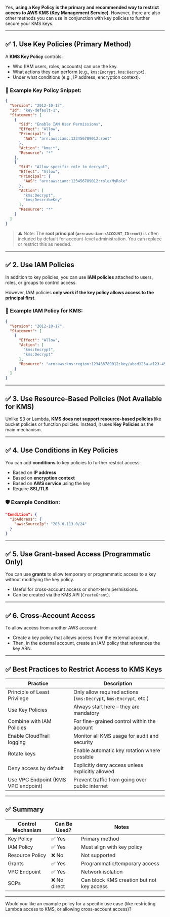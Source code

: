 Yes, **using a Key Policy is the primary and recommended way to restrict access to AWS KMS (Key Management Service)**. However, there are also other methods you can use in conjunction with key policies to further secure your KMS keys.

---

## ✅ **1. Use Key Policies (Primary Method)**

A **KMS Key Policy** controls:
- Who (IAM users, roles, accounts) can use the key.
- What actions they can perform (e.g., `kms:Encrypt`, `kms:Decrypt`).
- Under what conditions (e.g., IP address, encryption context).

### 🔐 Example Key Policy Snippet:

```json
{
  "Version": "2012-10-17",
  "Id": "key-default-1",
  "Statement": [
    {
      "Sid": "Enable IAM User Permissions",
      "Effect": "Allow",
      "Principal": {
        "AWS": "arn:aws:iam::123456789012:root"
      },
      "Action": "kms:*",
      "Resource": "*"
    },
    {
      "Sid": "Allow specific role to decrypt",
      "Effect": "Allow",
      "Principal": {
        "AWS": "arn:aws:iam::123456789012:role/MyRole"
      },
      "Action": [
        "kms:Decrypt",
        "kms:DescribeKey"
      ],
      "Resource": "*"
    }
  ]
}
```

> ⚠️ Note: The **root principal (`arn:aws:iam::ACCOUNT_ID:root`)** is often included by default for account-level administration. You can replace or restrict this as needed.

---

## ✅ **2. Use IAM Policies**

In addition to key policies, you can use **IAM policies** attached to users, roles, or groups to control access.

However, IAM policies **only work if the key policy allows access to the principal first**.

### 📌 Example IAM Policy for KMS:

```json
{
  "Version": "2012-10-17",
  "Statement": [
    {
      "Effect": "Allow",
      "Action": [
        "kms:Encrypt",
        "kms:Decrypt"
      ],
      "Resource": "arn:aws:kms:region:123456789012:key/abcd123a-a123-45cd-efgh-678ijklmno90"
    }
  ]
}
```

---

## ✅ **3. Use Resource-Based Policies (Not Available for KMS)**

Unlike S3 or Lambda, **KMS does not support resource-based policies** like bucket policies or function policies. Instead, it uses **Key Policies** as the main mechanism.

---

## ✅ **4. Use Conditions in Key Policies**

You can add **conditions** to key policies to further restrict access:

- Based on **IP address**
- Based on **encryption context**
- Based on **AWS service** using the key
- Require **SSL/TLS**

### 🛡 Example Condition:

```json
"Condition": {
  "IpAddress": {
    "aws:SourceIp": "203.0.113.0/24"
  }
}
```

---

## ✅ **5. Use Grant-based Access (Programmatic Only)**

You can use **grants** to allow temporary or programmatic access to a key without modifying the key policy.

- Useful for cross-account access or short-term permissions.
- Can be created via the KMS API (`CreateGrant`).

---

## ✅ **6. Cross-Account Access**

To allow access from another AWS account:
- Create a key policy that allows access from the external account.
- Then, in the external account, create an IAM policy that references the key ARN.

---

## ✅ Best Practices to Restrict Access to KMS Keys

| Practice | Description |
|---------|-------------|
| Principle of Least Privilege | Only allow required actions (`kms:Decrypt`, `kms:Encrypt`, etc.) |
| Use Key Policies | Always start here – they are mandatory |
| Combine with IAM Policies | For fine-grained control within the account |
| Enable CloudTrail logging | Monitor all KMS usage for audit and security |
| Rotate keys | Enable automatic key rotation where possible |
| Deny access by default | Explicitly deny access unless explicitly allowed |
| Use VPC Endpoint (KMS VPC endpoint) | Prevent traffic from going over public internet |

---

## ✅ Summary

| Control Mechanism | Can Be Used? | Notes |
|------------------|--------------|-------|
| Key Policy        | ✅ Yes       | Primary method |
| IAM Policy        | ✅ Yes       | Must align with key policy |
| Resource Policy   | ❌ No        | Not supported |
| Grants            | ✅ Yes       | Programmatic/temporary access |
| VPC Endpoint      | ✅ Yes       | Network isolation |
| SCPs              | ❌ No direct | Can block KMS creation but not key access |

---

Would you like an example policy for a specific use case (like restricting Lambda access to KMS, or allowing cross-account access)?

